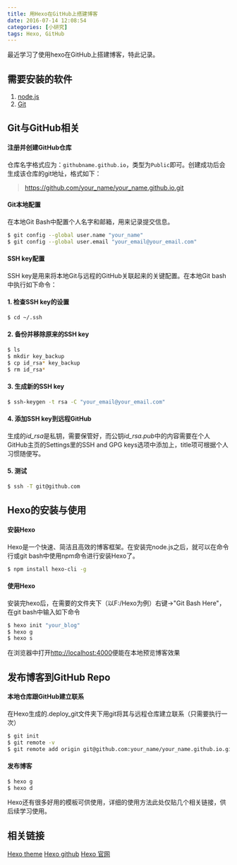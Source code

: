 ```yaml
---
title: 用Hexo在GitHub上搭建博客
date: 2016-07-14 12:08:54
categories: [小研究]
tags: Hexo, GitHub
---
```

最近学习了使用hexo在GitHub上搭建博客，特此记录。
## 需要安装的软件
1. [node.js](https://nodejs.org/en/)
2. [Git](https://git-scm.com/downloads)
<!-- more -->

## Git与GitHub相关
#### 注册并创建GitHub仓库
仓库名字格式应为：`githubname.github.io`，类型为`Public`即可。创建成功后会生成该仓库的git地址，格式如下：
> https://github.com/your_name/your_name.github.io.git

#### Git本地配置
在本地Git Bash中配置个人名字和邮箱，用来记录提交信息。
``` bash
$ git config --global user.name "your_name"
$ git config --global user.email "your_email@your_email.com"
```
#### SSH key配置
SSH key是用来将本地Git与远程的GitHub关联起来的关键配置。在本地Git bash中执行如下命令：
#### 1. 检查SSH key的设置
``` bash
$ cd ~/.ssh
```
#### 2. 备份并移除原来的SSH key
``` bash
$ ls
$ mkdir key_backup
$ cp id_rsa* key_backup
$ rm id_rsa*
```
#### 3. 生成新的SSH key
``` bash
$ ssh-keygen -t rsa -C "your_email@your_email.com"
```
#### 4. 添加SSH key到远程GitHub
生成的*id_rsa*是私钥，需要保管好，而公钥*id_rsa.pub*中的内容需要在个人GitHub主页的Settings里的SSH and GPG keys选项中添加上，title项可根据个人习惯随便写。
#### 5. 测试
``` bash
$ ssh -T git@github.com
```

## Hexo的安装与使用
#### 安装Hexo
Hexo是一个快速、简洁且高效的博客框架。在安装完node.js之后，就可以在命令行或git bash中使用npm命令进行安装Hexo了。
``` bash
$ npm install hexo-cli -g
```
#### 使用Hexo
安装完hexo后，在需要的文件夹下（以F:/Hexo为例）右键->"Git Bash Here"，在git bash中输入如下命令
``` bash
$ hexo init "your_blog"
$ hexo g
$ hexo s
```
在浏览器中打开<http://localhost:4000>便能在本地预览博客效果

## 发布博客到GitHub Repo
#### 本地仓库跟GitHub建立联系
在Hexo生成的.deploy_git文件夹下用git将其与远程仓库建立联系（只需要执行一次）
``` bash
$ git init
$ git remote -v
$ git remote add origin git@github.com:your_name/your_name.github.io.git
```
#### 发布博客
``` bash
$ hexo g
$ hexo d
```
Hexo还有很多好用的模板可供使用，详细的使用方法此处仅贴几个相关链接，供后续学习使用。
## 相关链接
[Hexo theme](https://github.com/hexojs/hexo/wiki/Themes)
[Hexo github](https://github.com/hexojs/hexo)
[Hexo 官网](https://hexo.io/zh-cn/)

